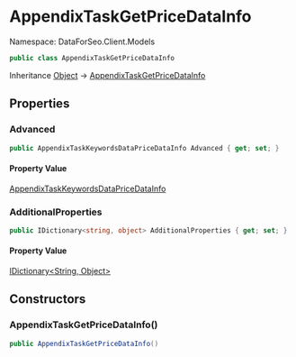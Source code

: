 # AppendixTaskGetPriceDataInfo

Namespace: DataForSeo.Client.Models

```csharp
public class AppendixTaskGetPriceDataInfo
```

Inheritance [Object](https://docs.microsoft.com/en-us/dotnet/api/system.object) → [AppendixTaskGetPriceDataInfo](./dataforseo.client.models.appendixtaskgetpricedatainfo.md)

## Properties

### **Advanced**

```csharp
public AppendixTaskKeywordsDataPriceDataInfo Advanced { get; set; }
```

#### Property Value

[AppendixTaskKeywordsDataPriceDataInfo](./dataforseo.client.models.appendixtaskkeywordsdatapricedatainfo.md)<br>

### **AdditionalProperties**

```csharp
public IDictionary<string, object> AdditionalProperties { get; set; }
```

#### Property Value

[IDictionary&lt;String, Object&gt;](https://docs.microsoft.com/en-us/dotnet/api/system.collections.generic.idictionary-2)<br>

## Constructors

### **AppendixTaskGetPriceDataInfo()**

```csharp
public AppendixTaskGetPriceDataInfo()
```
